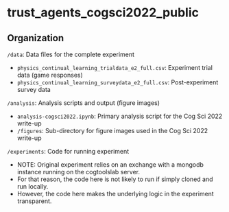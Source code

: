 # trust_agents_cogsci2022_public




## Organization

`/data`: Data files for the complete experiment
- `physics_continual_learning_trialdata_e2_full.csv`: Experiment trial data (game responses)
- `physics_continual_learning_surveydata_e2_full.csv`: Post-experiment survey data

`/analysis`: Analysis scripts and output (figure images)
- `analysis-cogsci2022.ipynb`: Primary analysis script for the Cog Sci 2022 write-up
- `/figures`: Sub-directory for figure images used in the Cog Sci 2022 write-up

`/experiments`: Code for running experiment
- NOTE: Original experiment relies on an exchange with a mongodb instance running on the cogtoolslab server. 
- For that reason, the code here is not likely to run if simply cloned and run locally.
- However, the code here makes the underlying logic in the experiment transparent.
